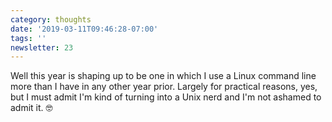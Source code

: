 ```yaml
---
category: thoughts
date: '2019-03-11T09:46:28-07:00'
tags: ''
newsletter: 23
---
```


Well this year is shaping up to be one in which I use a Linux command line more than I have in any other year prior. Largely for practical reasons, yes, but I must admit I'm kind of turning into a Unix nerd and I'm not ashamed to admit it. 🤓